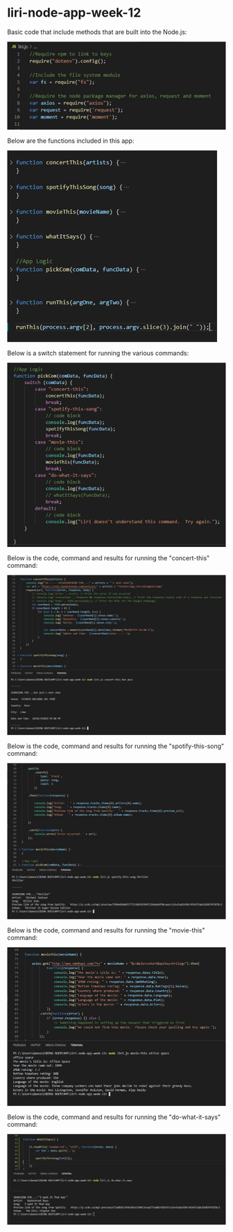 # liri-node-app-week-12

Basic code that include methods that are built into the Node.js:

![](Images/pic1.JPG)

Below are the functions included in this app:

![](Images/pic2.JPG)

Below is a switch statement for running the various commands:

![](Images/pic3.JPG)

Below is the code, command and results for running the "concert-this" command:

![](Images/pic4.JPG)

Below is the code, command and results for running the "spotify-this-song" command:

![](Images/pic5.JPG)

Below is the code, command and results for running the "movie-this" command:

![](Images/pic6.JPG)

Below is the code, command and results for running the "do-what-it-says" command:

![](Images/pic7.JPG)









